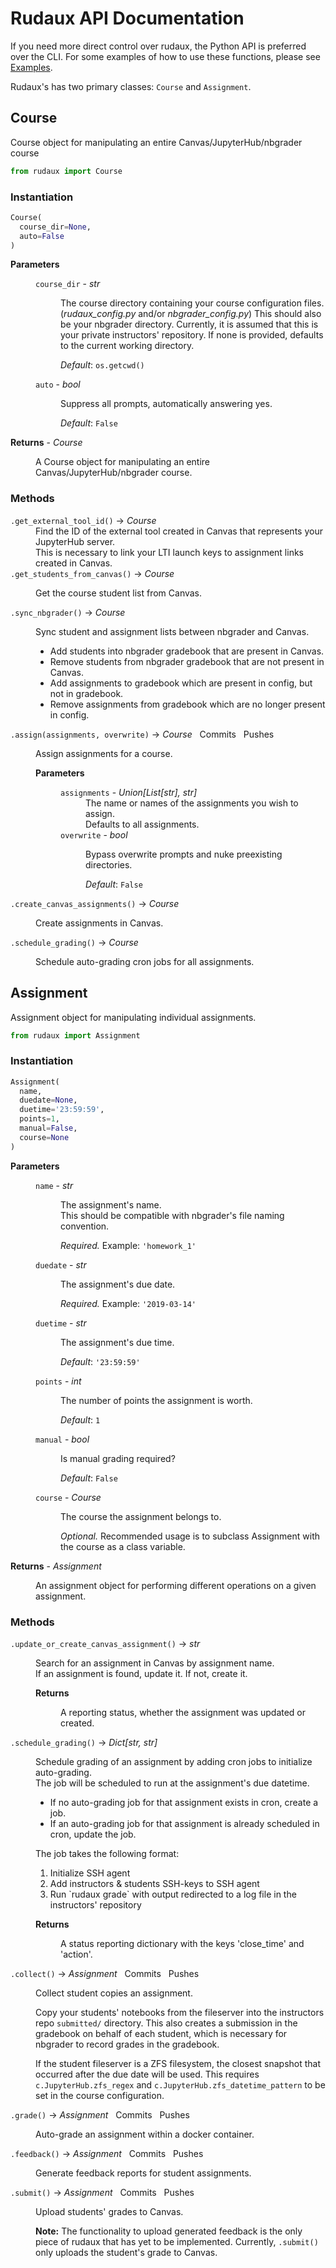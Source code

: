 # Rudaux API Documentation

If you need more direct control over rudaux, the Python API is preferred over the CLI. For some examples of how to use these functions, please see [Examples](../examples).

Rudaux's has two primary classes: `Course` and `Assignment`.

## Course

Course object for manipulating an entire Canvas/JupyterHub/nbgrader course

```python
from rudaux import Course
```

### Instantiation

```py
Course(
  course_dir=None,
  auto=False
)
```

<dl>
  <dt><strong>Parameters</strong></dt>
  <dd>
    <dl>
      <dt><code>course_dir</code> - <em>str</em></dt>
      <dd>
        <p><span class="definition">The course directory containing your course configuration files.</span> (<em>rudaux_config.py</em> and/or <em>nbgrader_config.py</em>) This should also be your nbgrader directory. Currently, it is assumed that this is your private instructors' repository. If none is provided, defaults to the current working directory.</p>
        <p><em>Default</em>: <code>os.getcwd()</code></p>
      </dd>
      <dt><code>auto</code> - <em>bool</em></dt>
      <dd>
        <p class='definition'>Suppress all prompts, automatically answering yes.</p>
        <p><em>Default</em>: <code>False</code></p>
      </dd>
    </dl>
  </dd>
  <dt><strong>Returns</strong> - <em>Course</em></dt>
  <dd>
    <p>A Course object for manipulating an entire Canvas/JupyterHub/nbgrader course.</p>
  </dd>  
</dl>

### Methods

<dl>
  <dt>
    <code>.get_external_tool_id()</code> &rarr; <em>Course</em>
  </dt>
  <dd>
    <span class="definition">Find the ID of the external tool created in Canvas that represents your JupyterHub server.</span>
    <br>
    This is necessary to link your LTI launch keys to assignment links created in Canvas.
  </dd>
  <dt>
    <code>.get_students_from_canvas()</code> &rarr; <em>Course</em>
  </dt>
  <dd>
    <p class='definition'>Get the course student list from Canvas.</p>
  </dd>
  <dt>
    <code>.sync_nbgrader()</code> &rarr; <em>Course</em>
  </dt>
  <dd>
    <p class='definition'>Sync student and assignment lists between nbgrader and Canvas.</p>
    <ul>
      <li>Add students into nbgrader gradebook that are present in Canvas.</li>
      <li>Remove students from nbgrader gradebook that are not present in Canvas.</li>
      <li>Add assignments to gradebook which are present in config, but not in gradebook.</li>
      <li>Remove assignments from gradebook which are no longer present in config.</li>
    </ul>
  </dd>
  <dt>
    <code>.assign(assignments, overwrite)</code> &rarr; <em>Course</em>
    &nbsp;
    <span class="badge badge-primary">Commits</span>
    &nbsp;
    <span class="badge badge-primary">Pushes</span>
  </dt>
  <dd>
    <p class='definition'>Assign assignments for a course.</p>
    <dl>
      <dt><strong>Parameters</strong></dt>
      <dd>
        <dl>
          <dt><code>assignments</code> - <em>Union[List[str], str]</em></dt>
          <dd> 
            <span class="definition">The name or names of the assignments you wish to assign.</span>
            <br>
            Defaults to all assignments.
          </dd>
          <dt><code>overwrite</code> - <em>bool</em></dt>
          <dd> 
            <p class="definition">Bypass overwrite prompts and nuke preexisting directories.</p>
            <p><em>Default</em>: <code>False</code></p>
          </dd>
        </dl>
      </dd>
    </dl>
  </dd>
  <dt>
    <code>.create_canvas_assignments()</code> &rarr; <em>Course</em>
  </dt>
  <dd>
    <p class='definition'>Create assignments in Canvas.</p>
  </dd>
  <dt>
    <code>.schedule_grading()</code> &rarr; <em>Course</em>
  </dt>
  <dd>
    <p class='definition'>Schedule auto-grading cron jobs for all assignments.</p>
  </dd>
</dl>

## Assignment

Assignment object for manipulating individual assignments.

```py
from rudaux import Assignment
```

### Instantiation

```py
Assignment(
  name,
  duedate=None,
  duetime='23:59:59',
  points=1,
  manual=False,
  course=None
)
```

<dl>
  <dt><strong>Parameters</strong></dt>
  <dd>
    <dl>
      <dt><code>name</code> - <em>str</em></dt>
      <dd>
        <p>
          <span class="definition">The assignment's name.</span>
          <br>
          This should be compatible with nbgrader's file naming convention.
        </p>
        <p><em>Required.</em> Example: <code>'homework_1'</code></p>
      </dd>
      <dt><code>duedate</code> - <em>str</em></dt>
      <dd>
        <p class='definition'>The assignment's due date.</p>
        <p><em>Required.</em> Example: <code>'2019-03-14'</code></p>
      </dd>
      <dt><code>duetime</code> - <em>str</em></dt>
      <dd>
        <p class='definition'>The assignment's due time.</p>
        <p><em>Default</em>: <code>'23:59:59'</code></p>
      </dd>
      <dt><code>points</code> - <em>int</em></dt>
      <dd>
        <p class='definition'>The number of points the assignment is worth.</p>
        <p><em>Default</em>: <code>1</code></p>
      </dd>
      <dt><code>manual</code> - <em>bool</em></dt>
      <dd>
        <p class='definition'>Is manual grading required?</p>
        <p><em>Default</em>: <code>False</code></p>
      </dd>
      <dt><code>course</code> - <em>Course</em></dt>
      <dd>
        <p class='definition'>The course the assignment belongs to.</p>
        <p><em>Optional.</em> Recommended usage is to subclass Assignment with the course as a class variable.</p>
      </dd>
    </dl>
  </dd>
  <dt><strong>Returns</strong> - <em>Assignment</em></dt>
  <dd>
    <p>An assignment object for performing different operations on a given assignment.</p>
  </dd>
</dl>

### Methods

<dl>
  <dt><code>.update_or_create_canvas_assignment()</code> &rarr; <em>str</em></dt>
  <dd>
    <p>
      <span class="definition">Search for an assignment in Canvas by assignment name.</span> 
      <br>
      If an assignment is found, update it. If not, create it.
    </p>
    <dl>
      <dt><strong>Returns</strong></dt>
      <dd>
        <p>A reporting status, whether the assignment was updated or created.</p>
      </dd>
    </dl>
  </dd>
  <dt><code>.schedule_grading()</code> &rarr; <em>Dict[str, str]</em></dt>
  <dd>
    <p>
      <span class="definition">Schedule grading of an assignment by adding cron jobs to initialize auto-grading.</span> 
      <br>
      The job will be scheduled to run at the assignment's due datetime.
    </p>
    <ul>
      <li>If no auto-grading job for that assignment exists in cron, create a job.</li>
      <li>If an auto-grading job for that assignment is already scheduled in cron, update the job.</li>
    </ul>
    <p>The job takes the following format:</p>
    <ol>
      <li>Initialize SSH agent</li>
      <li>Add instructors & students SSH-keys to SSH agent</li>
      <li>Run `rudaux grade` with output redirected to a log file in the instructors' repository</li>
    </ol>
    <dl>
      <dt><strong>Returns</strong></dt>
      <dd>
        <p>A status reporting dictionary with the keys 'close_time' and 'action'.</p>
      </dd>
    </dl>
  </dd>
  <dt>
    <code>.collect()</code> &rarr; <em>Assignment</em>
    &nbsp;
    <span class="badge badge-primary">Commits</span>
    &nbsp;
    <span class="badge badge-primary">Pushes</span>
  </dt>
  <dd>
    <p class='definition'>Collect student copies an assignment.</p>
    <p>Copy your students' notebooks from the fileserver into the instructors repo <code>submitted/</code> directory.  This also creates a submission in the gradebook on behalf of each student, which is necessary for nbgrader to record grades in the gradebook.</p>
    <p>If the student fileserver is a ZFS filesystem, the closest snapshot that occurred after the due date will be used. This requires <code>c.JupyterHub.zfs_regex</code> and <code>c.JupyterHub.zfs_datetime_pattern</code> to be set in the course configuration.</p>
  </dd>
  <dt>
    <code>.grade()</code> &rarr; <em>Assignment</em>
    &nbsp;
    <span class="badge badge-primary">Commits</span>
    &nbsp;
    <span class="badge badge-primary">Pushes</span>
  </dt>
  <dd>
    <p class='definition'>Auto-grade an assignment within a docker container.</p>
  </dd>
  <dt>
    <code>.feedback()</code> &rarr; <em>Assignment</em>
    &nbsp;
    <span class="badge badge-primary">Commits</span>
    &nbsp;
    <span class="badge badge-primary">Pushes</span>
  </dt>
  <dd>
    <p class='definition'>Generate feedback reports for student assignments.</p>
  </dd>
  <dt>
    <code>.submit()</code> &rarr; <em>Assignment</em>
    &nbsp;
    <span class="badge badge-primary">Commits</span>
    &nbsp;
    <span class="badge badge-primary">Pushes</span>
  </dt>
  <dd>
    <p class='definition'>Upload students' grades to Canvas.</p>
    <p>
      <strong>Note:</strong> The functionality to upload generated feedback is the only piece of rudaux that has yet to be implemented. Currently, <code>.submit()</code> only uploads the student's grade to Canvas.
    </p>
  </dd>
</dl>
